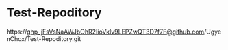 # Test-Repoditory
https://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@github.com/UgyenChox/Test-Repoditory.git
